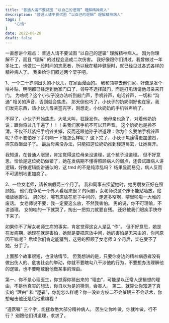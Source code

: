```yaml
---
title: "普通人请不要试图 “以自己的逻辑” 理解精神病人"  
description: "普通人请不要试图 “以自己的逻辑” 理解精神病人"  
tags: [
    "心情"
]  
date: 2022-06-20
draft: false
---
```


一直想讲个观点：
普通人请不要试图 “以自己的逻辑” 理解精神病人。
因为你理解不了，而且 “理解” 的过程会造成二次伤害。
我好像跟你们讲过，我曾做过一年多社工，也做过一段时间的志愿者，所以我在精神健康时，就已经见过各式各样的精神病人了。
我来给你们叙述两个栗子吧。

1、一个二十岁刚出头的小伙儿，在家画漫画的。
我和领导去他们家，好像是发个啥补贴，明明都已经走到他家门口了，领导不选择敲门，而是打电话请他母亲来开门。
为啥呢？这个小伙子没办法听到敲门声，手机铃声，电话铃声，一切和 “沟通” 相关的声音，否则就会焦虑。
那天倒也巧了，小伙子的奶奶刚好也在家，我们发完东西，请小伙儿母亲签完字，刚想走，小伙奶奶的手机铃声响了。

不得了，小伙子开始焦虑，大吼大叫，狂躁发作。
他母亲也急了，对着他奶奶说：跟你将过几千遍了！！！来我们家手机不可以开声音。
这个奶奶也是拎不清，不仅不赶紧把手机铃关掉，反而还跟他孙子讲道理：你为什么要怕手机铃声呢？你不要怕呀？手机响一下能怎么样呢？
这下完了，小伙子焦躁得更加激烈，摔东西砸盘子了。
最后母亲没办法，只能把这位奶奶推到楼道离去，让她离开。

我知道，在普通人眼里，肯定觉得这位母亲没道理，这个孩子没道理。
但不好意思，恰恰是这位奶奶做错了，她在发病期不懂得照顾病人的弱点，还尝试跟病人讲逻辑，好像逻辑能讲通似的，这 tmd 的不是纯添乱吗？
结果显而易见，病人反而不可遏制地更加疯了。

2、一位女老师，请长病假两三个月了。
我和同事去探望她时，她男朋友正好在照顾她。
他们在争论一个外人看起来很 2 的问题，女老师说这个床不能贴墙放，贴墙放她害怕。
男的说，哪有床放在房子中间的，走道多窄啊，噼里啪啦一大堆的废话。
女老师说不要，我一定要这么放，不然我害怕。
男的说，你不可理喻，不讲道理。
女的哇的一下就哭了，掏出一把剪刀就要自残。
还好被我们眼疾手快夺下来了。

如果你不了解女老师生病的事实，肯定觉得这女人是乱 “作”。
但不好意思，她是在发病期，她现在就是害怕，她就是要把床放中间，她的害怕是无来由的，你问原因干嘛呢？
后续你们肯定能猜到，这男的照顾了女老师 3 个月后，实在受不了她，分手了。

上面那个故事很短，也没啥情节。
但我想讲的是，只要你身边的精神病患者没有做出伤人的、危害社会的举动，你就不要瞎勾八干涉他的行为，不要想办法理解他的逻辑，也不要瞎琢磨他做某事的理由。

第一、你不是心理医生，你觉得你猜出来的 “理由”，可能是以正常人逻辑想的理由，不是他真实的想法，你自以为是的猜测，会害人。
第二、就算让你知道了真实的 “理由” 和 “逻辑”，你能怎么样呢？你一没处方权二不会催眠三不会话术，你想电击他还是给他重编程？

“遵医嘱” 三个字，能拯救绝大部分精神病人。
医生让你咋做，你就咋做，行不行？
别跟他们讲道理，求求了。
